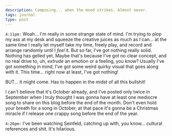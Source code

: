```yaml
---
description: Composing... when the mood strikes. Almost never.
tags: journal
type: post
---
```


`4:11pm:` Woah... I'm really in some strange state of mind. I'm trying to plop my ass at my desk and squeeze the creative juices as much as I can... at the same time I really let myself take my time, freely play, and record and arrange randomly until I *feel* it. But so far, I've got nothing really solid. Nothing has gelled yet. Maybe that's because I've got no clear concept, and no real drive to, uh, *extrude* an emotion or a feeling, you know? Usually I've got something in mind, I've got some weird quirky visual that goes along with it. This time... right now at least, I've got nothing!

BUT... it might come. Has to happen in the midst of all this bullshit!

I can't believe that it's October already, and I've posted only twice in September when I truly thought I was gonna have at least one mediocre song to share on this blog before the end of the month. Don't even hold your breath for a song in October, at that pace it's gonna be a Christmas miracle if I release one crappy song before the end of the year.

`4:26pm:` I've been watching Seinfeld, catching up with, you know... cultural references and shit. It's hilarious.

